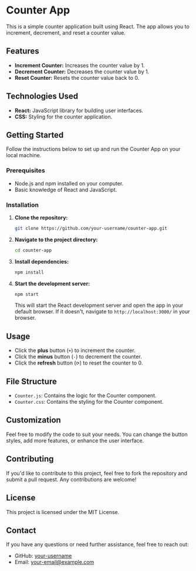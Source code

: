 # Counter App

This is a simple counter application built using React. The app allows you to increment, decrement, and reset a counter value.

## Features

- **Increment Counter:** Increases the counter value by 1.
- **Decrement Counter:** Decreases the counter value by 1.
- **Reset Counter:** Resets the counter value back to 0.

## Technologies Used

- **React:** JavaScript library for building user interfaces.
- **CSS:** Styling for the counter application.

## Getting Started

Follow the instructions below to set up and run the Counter App on your local machine.

### Prerequisites

- Node.js and npm installed on your computer.
- Basic knowledge of React and JavaScript.

### Installation

1. **Clone the repository:**

    ```bash
    git clone https://github.com/your-username/counter-app.git
    ```

2. **Navigate to the project directory:**

    ```bash
    cd counter-app
    ```

3. **Install dependencies:**

    ```bash
    npm install
    ```

4. **Start the development server:**

    ```bash
    npm start
    ```

   This will start the React development server and open the app in your default browser. If it doesn't, navigate to `http://localhost:3000/` in your browser.

## Usage

- Click the **plus** button (`+`) to increment the counter.
- Click the **minus** button (`-`) to decrement the counter.
- Click the **refresh** button (`⟳`) to reset the counter to 0.

## File Structure

- `Counter.js`: Contains the logic for the Counter component.
- `Counter.css`: Contains the styling for the Counter component.

## Customization

Feel free to modify the code to suit your needs. You can change the button styles, add more features, or enhance the user interface.

## Contributing

If you'd like to contribute to this project, feel free to fork the repository and submit a pull request. Any contributions are welcome!

## License

This project is licensed under the MIT License.

## Contact

If you have any questions or need further assistance, feel free to reach out:

- GitHub: [your-username](https://github.com/your-username)
- Email: your-email@example.com
